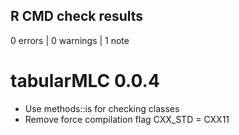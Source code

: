 ## R CMD check results

0 errors | 0 warnings | 1 note

# tabularMLC 0.0.4

* Use methods::is for checking classes
* Remove force compilation flag CXX_STD = CXX11
